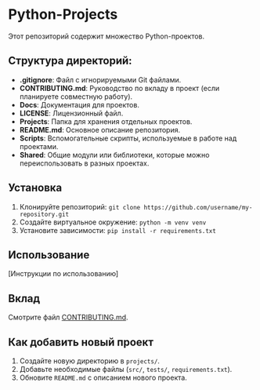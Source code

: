 # Python-Projects

Этот репозиторий содержит множество Python-проектов.

## Структура директорий:
- **.gitignore**: Файл с игнорируемыми Git файлами.
- **CONTRIBUTING.md**: Руководство по вкладу в проект (если планируете совместную работу).
- **Docs**: Документация для проектов.
- **LICENSE**: Лицензионный файл.
- **Projects**: Папка для хранения отдельных проектов.
- **README.md**: Основное описание репозитория.
- **Scripts**: Вспомогательные скрипты, используемые в работе над проектами.
- **Shared**: Общие модули или библиотеки, которые можно переиспользовать в разных проектах.

## Установка
1. Клонируйте репозиторий: `git clone https://github.com/username/my-repository.git`
2. Создайте виртуальное окружение: `python -m venv venv`
3. Установите зависимости: `pip install -r requirements.txt`

## Использование
[Инструкции по использованию]

## Вклад
Смотрите файл [CONTRIBUTING.md](CONTRIBUTING.md).

## Как добавить новый проект
1. Создайте новую директорию в `projects/`.
2. Добавьте необходимые файлы (`src/`, `tests/`, `requirements.txt`).
3. Обновите `README.md` с описанием нового проекта.